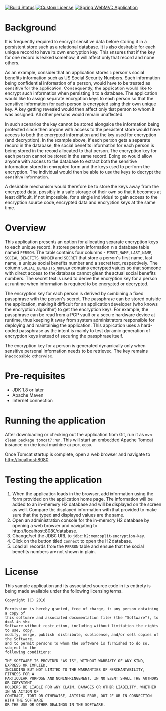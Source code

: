[![Build Status](https://drone.io/github.com/manish-in-java/split-encryption-key/status.png)](https://drone.io/github.com/manish-in-java/split-encryption-key/latest)
[![Custom License](http://b.repl.ca/v1/License-CUSTOM-red.png)](#LICENSE)
[![Spring WebMVC Application](http://b.repl.ca/v1/spring-mvc-blue.png)](#SWMVC)

# Background
It is frequently required to encrypt sensitive data before storing it in a
persistent store such as a relational database. It is also desirable for each
unique record to have its own encryption key. This ensures that if the key for
one record is leaked somehow, it will affect only that record and none others.

As an example, consider that an application stores a person's social benefits
information such as US Social Security Numbers. Such information being
confidential information of a person, would have to be treated as sensitive for
the application. Consequently, the application would like to encrypt such
information when persisting it to a database. The application would like to
assign separate encryption keys to each person so that the sensitive
information for each person is encrypted using their own unique key. A key
getting revealed would then affect only that person to whom it was assigned.
All other persons would remain unaffected.

In such scenarios the key cannot be stored alongside the information being
protected since then anyone with access to the persistent store would have
access to both the encrypted information and the key used for encryption
(and decryption). In the example above, if each person gets a separate record
in the database, the social benefits information for each person is being
stored in the record allocated to that person. The encryption key for each
person cannot be stored in the same record. Doing so would allow anyone with
access to the database to extract both the sensitive information stored in
encrypted form and the keys used to perform the encryption. The individual
would then be able to use the keys to decrypt the sensitive information.

A desirable mechanism would therefore be to store the keys away from the
encrypted data, possibly in a safe storage of their own so that it becomes at
least difficult, if not impossible, for a single individual to gain access to
the encryption source code, encrypted data and encryption keys at the same
time.

# Overview
This application presents an option for allocating separate encryption keys to
each unique record. It stores person information in a database table named
`PERSON`. The table contains four columns - `FIRST_NAME`, `LAST_NAME`,
`SOCIAL_BENEFITS_NUMBER` and `SECRET` that store a person's first name, last
name, a unique social benefits number and a secret text, respectively. The
column `SOCIAL_BENEFITS_NUMBER` contains encrypted values so that someone with
direct access to the database cannot glean the actual social benefits numbers.
The secret text is used to derive the encryption key for a person at runtime
when information is required to be encrypted or decrypted. 

The encryption key for each person is derived by combining a fixed passphrase
with the person's secret. The passphrase can be stored outside the application,
making it difficult for an application developer (who knows the encryption
algorithm) to get the encryption keys. For example, the passphrase can be read
from a PGP vault or a secure hardware device at runtime, thus keeping it away
from system administrators responsible for deploying and maintaining the
application. This application uses a hard-coded passphrase as the intent is
mainly to test dynamic generation of encryption keys instead of securing the
passphrase itself.

The encryption key for a person is generated dynamically only when sensitive
personal information needs to be retrieved. The key remains inaccessible
otherwise.

# Pre-requisites
* JDK 1.8 or later
* Apache Maven
* Internet connection

# Running the application
After downloading or checking out the application from Git, run it as
`mvn clean package tomcat7:run`. This will start an embedded Apache Tomcat
instance on the local machine at port `8080`.

Once Tomcat startup is complete, open a web browser and navigate to
[http://localhost:8080](http://localhost:8080).

# Testing the application
1. When the application loads in the browser, add information using the form provided on the application home page. The information will be added to an in-memory H2 database and will be displayed on the screen as well. Compare the displayed information with that provided to make sure that the typed and displayed values are the same.
1. Open an administration console for the in-memory H2 database by opening a web browser and navigating to [http://localhost:8080/database](http://localhost:8080/database).
1. Change/set the JDBC URL to `jdbc:h2:mem:split-encryption-key`.
1. Click on the button titled `Connect` to open the H2 database.
1. Load all records from the `PERSON` table and ensure that the social benefits numbers are not shown in plain.

# License
This sample application and its associated source code in its entirety is being made
available under the following licensing terms.

    Copyright (C) 2016

    Permission is hereby granted, free of charge, to any person obtaining a copy of
    this software and associated documentation files (the "Software"), to deal in the
    Software without restriction, including without limitation the rights to use, copy,
    modify, merge, publish, distribute, sublicense, and/or sell copies of the Software,
    and to permit persons to whom the Software is furnished to do so, subject to the
    following conditions:

    THE SOFTWARE IS PROVIDED "AS IS", WITHOUT WARRANTY OF ANY KIND, EXPRESS OR IMPLIED,
    INCLUDING BUT NOT LIMITED TO THE WARRANTIES OF MERCHANTABILITY, FITNESS FOR A
    PARTICULAR PURPOSE AND NONINFRINGEMENT. IN NO EVENT SHALL THE AUTHORS OR COPYRIGHT
    HOLDERS BE LIABLE FOR ANY CLAIM, DAMAGES OR OTHER LIABILITY, WHETHER IN AN ACTION OF
    CONTRACT, TORT OR OTHERWISE, ARISING FROM, OUT OF OR IN CONNECTION WITH THE SOFTWARE
    OR THE USE OR OTHER DEALINGS IN THE SOFTWARE.
